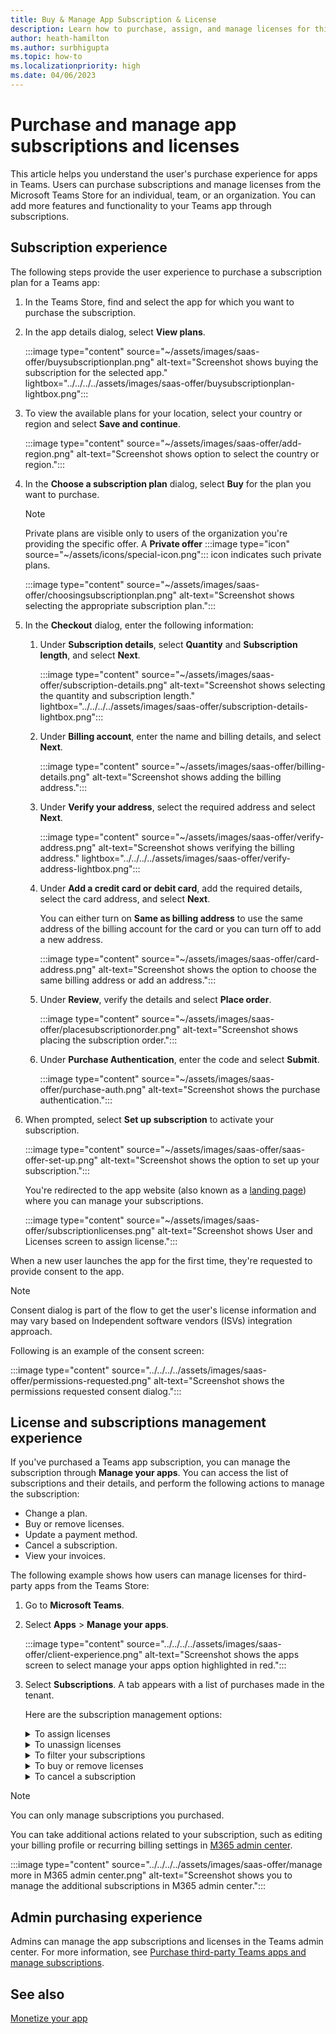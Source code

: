 ```yaml
---
title: Buy & Manage App Subscription & License
description: Learn how to purchase, assign, and manage licenses for third-party apps in Microsoft Teams.
author: heath-hamilton
ms.author: surbhigupta
ms.topic: how-to
ms.localizationpriority: high
ms.date: 04/06/2023
---
```


# Purchase and manage app subscriptions and licenses

This article helps you understand the user's purchase experience for apps in Teams. Users can purchase subscriptions and manage licenses from the Microsoft Teams Store for an individual, team, or an organization. You can add more features and functionality to your Teams app through subscriptions.

## Subscription experience

The following steps provide the user experience to purchase a subscription plan for a Teams app:

1. In the Teams Store, find and select the app for which you want to purchase the subscription.

1. In the app details dialog, select **View plans**.

    :::image type="content" source="~/assets/images/saas-offer/buysubscriptionplan.png" alt-text="Screenshot shows buying the subscription for the selected app."  lightbox="../../../../assets/images/saas-offer/buysubscriptionplan-lightbox.png":::

1. To view the available plans for your location, select your country or region and select **Save and continue**.

    :::image type="content" source="~/assets/images/saas-offer/add-region.png" alt-text="Screenshot shows option to select the country or region.":::

1. In the **Choose a subscription plan** dialog, select **Buy** for the plan you want to purchase.

    > [!NOTE]
    > Private plans are visible only to users of the organization you're providing the specific offer. A **Private offer** :::image type="icon" source="~/assets/icons/special-icon.png"::: icon indicates such private plans.

    :::image type="content" source="~/assets/images/saas-offer/choosingsubscriptionplan.png" alt-text="Screenshot shows selecting the appropriate subscription plan.":::

1. In the **Checkout** dialog, enter the following information:

    1. Under **Subscription details**, select **Quantity** and **Subscription length**, and select **Next**.

        :::image type="content" source="~/assets/images/saas-offer/subscription-details.png" alt-text="Screenshot shows selecting the quantity and subscription length."  lightbox="../../../../assets/images/saas-offer/subscription-details-lightbox.png":::

    1. Under **Billing account**, enter the name and billing details, and select **Next**.

        :::image type="content" source="~/assets/images/saas-offer/billing-details.png" alt-text="Screenshot shows adding the billing address.":::

    1. Under **Verify your address**, select the required address and select **Next**.

        :::image type="content" source="~/assets/images/saas-offer/verify-address.png" alt-text="Screenshot shows verifying the billing address."  lightbox="../../../../assets/images/saas-offer/verify-address-lightbox.png":::

    1. Under **Add a credit card or debit card**, add the required details, select the card address, and select **Next**.

        You can either turn on **Same as billing address** to use the same address of the billing account for the card or you can turn off to add a new address.

        :::image type="content" source="~/assets/images/saas-offer/card-address.png" alt-text="Screenshot shows the option to choose the same billing address or add an address.":::

    1. Under **Review**, verify the details and select **Place order**.

        :::image type="content" source="~/assets/images/saas-offer/placesubscriptionorder.png" alt-text="Screenshot shows placing the subscription order.":::

    1. Under **Purchase Authentication**, enter the code and select **Submit**.

        :::image type="content" source="~/assets/images/saas-offer/purchase-auth.png" alt-text="Screenshot shows the purchase authentication.":::

1. When prompted, select **Set up subscription** to activate your subscription.

    :::image type="content" source="~/assets/images/saas-offer/saas-offer-set-up.png" alt-text="Screenshot shows the option to set up your subscription.":::

    You're redirected to the app website (also known as a [landing page](include-saas-offer.md#build-a-landing-page-for-subscription-management)) where you can manage your subscriptions.

    :::image type="content" source="~/assets/images/saas-offer/subscriptionlicenses.png" alt-text="Screenshot shows User and Licenses screen to assign license.":::

When a new user launches the app for the first time, they're requested to provide consent to the app.

> [!NOTE]
> Consent dialog is part of the flow to get the user's license information and may vary based on Independent software vendors (ISVs) integration approach.

Following is an example of the consent screen:

:::image type="content" source="../../../../assets/images/saas-offer/permissions-requested.png" alt-text="Screenshot shows the permissions requested consent dialog.":::

## License and subscriptions management experience

If you've purchased a Teams app subscription, you can manage the subscription through **Manage your apps**. You can access the list of subscriptions and their details, and perform the following actions to manage the subscription:

* Change a plan.
* Buy or remove licenses.
* Update a payment method.
* Cancel a subscription.
* View your invoices.

The following example shows how users can manage licenses for third-party apps from the Teams Store:

1. Go to **Microsoft Teams**.

1. Select **Apps** > **Manage your apps**.

    :::image type="content" source="../../../../assets/images/saas-offer/client-experience.png" alt-text="Screenshot shows the apps screen to select manage your apps option highlighted in red.":::

1. Select **Subscriptions**. A tab appears with a list of purchases made in the tenant.

    Here are the subscription management options:

    <details>
    <summary>To assign licenses</summary>
    1. Select an existing subscription from the list and then select **Assign licenses**.

        :::image type="content" source="../../../../assets/images/saas-offer/list-of-subscriptions.png" alt-text="Screenshot shows the assign licenses option of the respective app under subscription tab highlighted in red.":::

    1. To view license utilization and assign licenses, select **Assign licenses**.

        :::image type="content" source="../../../../assets/images/saas-offer/view-license.png" alt-text="Screenshot shows the assigned licenses highlighted in red.":::

    1. Search for the users or a team in the search box and select **Assign**. The users or a team are assigned with the license.

        :::image type="content" source="../../../../assets/images/saas-offer/assign-licenses.png" alt-text="Screenshot shows assigning license to a Team highlighted in red.":::

        You can view the list of assigned users or teams for the subscription and also check the status of the assignment.

        :::image type="content" source="../../../../assets/images/saas-offer/list-of-assigned-users.png" alt-text="Screenshot shows the list of assigned users with assign licenses option highlighted in red.":::
    &nbsp;

    </details>

    <details>
    <summary>To unassign licenses</summary>

    1. If you want to unassign a license for a user or a team, select the users or a team from the list and select **Unassign**.

        :::image type="content" source="../../../../assets/images/saas-offer/unassign-button.png" alt-text="Screenshot shows the unassign option highlighted in red to unassign the selected users.":::
    &nbsp;

    </details>

    <details>
    <summary>To filter your subscriptions</summary>

    1. To filter subscriptions by status, select **Filter** and then select the type(s) of subscriptions:
        * **Pending**: Subscription still needs to be set up.
        * **Active**: Subscription is set up and the service can be used.
        * **Deleted**: Subscription is no longer available.

    1. To find a specific subscription, type the name of the app in the search box.

        :::image type="content" source="../../../../assets/images/saas-offer/find subscription.png" alt-text="Screenshot shows you to find a specific subscription.":::
    &nbsp;

    </details>

    <details>
    <summary>To buy or remove licenses</summary>

    1. Find the app subscription that you want to manage and select **More options ...**.

    1. Manage licenses by selecting **Buy licenses** or **Remove licenses**.
    &nbsp;

    </details>

    <details>
    <summary>To cancel a subscription</summary>

    1. Select the **Subscriptions** tab to view your list of subscriptions.

        :::image type="content" source="../../../../assets/images/saas-offer/subscription-list.png" alt-text="Screenshot shows the list of subscriptions under subscriptions tab highlighted in red.":::

    1. Find the app that you want to cancel and select **More options ...** > **View subscription**.

    1. Select **Cancel subscription**.

    &nbsp;

    </details>

> [!NOTE]
> You can only manage subscriptions you purchased.

You can take additional actions related to your subscription, such as editing your billing profile or recurring billing settings in [M365 admin center](https://www.microsoft.com/en-in/microsoft-365/business/office-365-administration?rtc=1).

:::image type="content" source="../../../../assets/images/saas-offer/manage more in M365 admin center.png" alt-text="Screenshot shows you to manage the additional subscriptions in M365 admin center.":::

## Admin purchasing experience

Admins can manage the app subscriptions and licenses in the Teams admin center. For more information, see [Purchase third-party Teams apps and manage subscriptions](/microsoftteams/purchase-third-party-apps).

## See also

[Monetize your app](monetize-overview.md)

